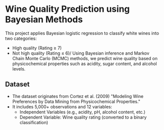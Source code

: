 # Wine Quality Prediction using Bayesian Methods
This project applies Bayesian logistic regression to classify white wines into two categories:
  + High quality (Rating ≥ 7)
  + Not high quality (Rating ≤ 6)/
Using Bayesian inference and Markov Chain Monte Carlo (MCMC) methods, we predict wine quality based on physicochemical properties such as acidity, sugar content, and alcohol levels.

## Dataset
- The dataset originates from Cortez et al. (2009) "Modeling Wine Preferences by Data Mining from Physicochemical Properties."
- It includes 5,000+ observations and 12 variables:
  + Independent Variables (e.g., acidity, pH, alcohol content, etc.)
  + Dependent Variable: Wine quality rating (converted to a binary classification)
